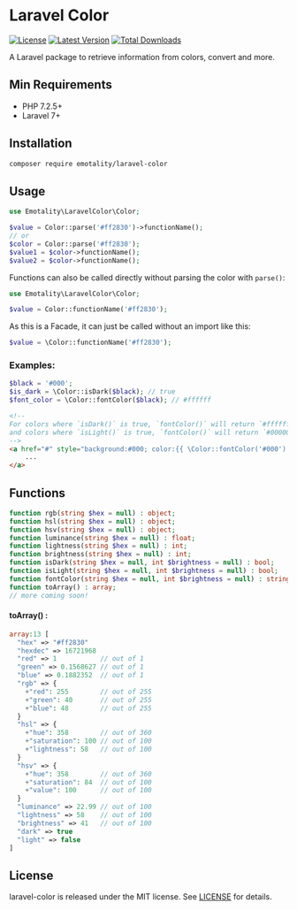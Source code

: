 # Laravel Color

<p>
    <a href="https://packagist.org/packages/emotality/laravel-color"><img src="https://img.shields.io/packagist/l/emotality/laravel-color" alt="License"></a>
    <a href="https://packagist.org/packages/emotality/laravel-color"><img src="https://img.shields.io/packagist/v/emotality/laravel-color" alt="Latest Version"></a>
    <a href="https://packagist.org/packages/emotality/laravel-color"><img src="https://img.shields.io/packagist/dt/emotality/laravel-color" alt="Total Downloads"></a>
</p>

A Laravel package to retrieve information from colors, convert and more.

## Min Requirements

- PHP 7.2.5+
- Laravel 7+

## Installation

```bash
composer require emotality/laravel-color
```

## Usage

```php
use Emotality\LaravelColor\Color;

$value = Color::parse('#ff2830')->functionName();
// or
$color = Color::parse('#ff2830');
$value1 = $color->functionName();
$value2 = $color->functionName();
```

Functions can also be called directly without parsing the color with `parse()`:

```php
use Emotality\LaravelColor\Color;

$value = Color::functionName('#ff2830');
```

As this is a Facade, it can just be called without an import like this:

```php
$value = \Color::functionName('#ff2830');
```

### Examples:

```php
$black = '#000';
$is_dark = \Color::isDark($black); // true
$font_color = \Color::fontColor($black); // #ffffff
```

```html
<!-- 
For colors where `isDark()` is true, `fontColor()` will return `#ffffff`
and colors where `isLight()` is true, `fontColor()` will return `#000000`. 
-->
<a href="#" style="background:#000; color:{{ \Color::fontColor('#000') }};">
    ...
</a>
```

## Functions

```php
function rgb(string $hex = null) : object;
function hsl(string $hex = null) : object;
function hsv(string $hex = null) : object;
function luminance(string $hex = null) : float;
function lightness(string $hex = null) : int;
function brightness(string $hex = null) : int;
function isDark(string $hex = null, int $brightness = null) : bool;
function isLight(string $hex = null, int $brightness = null) : bool;
function fontColor(string $hex = null, int $brightness = null) : string;
function toArray() : array;
// more coming soon!
```

#### toArray() :

```php
array:13 [
  "hex" => "#ff2830"
  "hexdec" => 16721968
  "red" => 1           // out of 1
  "green" => 0.1568627 // out of 1
  "blue" => 0.1882352  // out of 1
  "rgb" => {
    +"red": 255        // out of 255
    +"green": 40       // out of 255
    +"blue": 48        // out of 255
  }
  "hsl" => {
    +"hue": 358        // out of 360
    +"saturation": 100 // out of 100
    +"lightness": 58   // out of 100
  }
  "hsv" => {
    +"hue": 358        // out of 360
    +"saturation": 84  // out of 100
    +"value": 100      // out of 100
  }
  "luminance" => 22.99 // out of 100
  "lightness" => 58    // out of 100
  "brightness" => 41   // out of 100
  "dark" => true
  "light" => false
]
```

## License

laravel-color is released under the MIT license. See [LICENSE](https://github.com/emotality/laravel-color/blob/master/LICENSE) for details.
